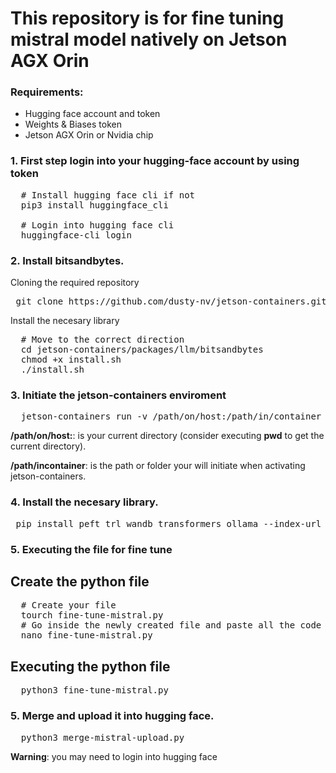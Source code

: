 # This repository is for fine tuning mistral model natively on Jetson AGX Orin

### Requirements:
- Hugging face account and token
- Weights & Biases token
- Jetson AGX Orin or Nvidia chip

### **1.** First step login into your hugging-face account by using token
<pre>
  # Install hugging face cli if not
  pip3 install huggingface_cli

  # Login into hugging face cli
  huggingface-cli login
</pre>

### **2.** Install bitsandbytes.
Cloning the required repository
<pre> git clone https://github.com/dusty-nv/jetson-containers.git </pre>
Install the necesary library
<pre>
  # Move to the correct direction
  cd jetson-containers/packages/llm/bitsandbytes
  chmod +x install.sh
  ./install.sh
</pre>

### **3.**  Initiate the jetson-containers enviroment
<pre>
  jetson-containers run -v /path/on/host:/path/in/container $(autotag bitsandbytes)
</pre>
**/path/on/host:**: is your current directory (consider executing **pwd** to get the current directory).

**/path/incontainer**: is the path or folder your will initiate when activating jetson-containers.

### **4.**  Install the necesary library.
<pre> pip install peft trl wandb transformers ollama --index-url https://pypi.org/simple </pre>

### **5.**  Executing the file for fine tune
## Create the python file
<pre>
  # Create your file
  tourch fine-tune-mistral.py
  # Go inside the newly created file and paste all the code in **fine-tune-mistral.py** in
  nano fine-tune-mistral.py
</pre>
## Executing the python file
<pre>
  python3 fine-tune-mistral.py
</pre>

### **5.** Merge and upload it into hugging face.
<pre>
  python3 merge-mistral-upload.py
</pre>

**Warning**: you may need to login into hugging face 
